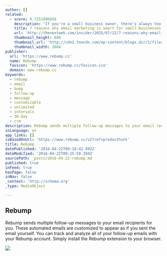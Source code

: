 ```yaml
---
author: []
related:
  - score: 0.7251896858
    description: "If you're a small business owner, there's always too many things to do. Things you should be doing, or things you could be doing. There's probably always a decade's worth of stuff you could be doing. The question is, what are the best things you should be doing? The most effective things."
    title: 7 reasons why email marketing is smart for small businesses
    url: 'http://thenextweb.com/insider/2015/07/22/7-reasons-why-email-marketing-is-smart-for-small-businesses/'
    thumbnail_height: 608
    thumbnail_url: 'http://cdn1.tnwcdn.com/wp-content/blogs.dir/1/files/2014/12/email.png'
    thumbnail_width: 1604
publisher:
  url: 'https://www.rebump.cc'
  name: Rebump
  favicon: 'https://www.rebump.cc/favicon.ico'
  domain: www.rebump.cc
keywords:
  - rebump
  - email
  - bump
  - follow-up
  - message
  - customizable
  - unlimited
  - intervals
  - 30-day
  - crm
description: Rebump sends multiple follow-up messages to your email recipients for you. These automated emails are customized to appear as if you sent the email yourself. You can track and analyze all of your follow-up emails with your Rebump account. Simply install the Rebump extension to your browser.
inLanguage: en
app_links: []
isBasedOnUrl: 'https://www.rebump.cc/v2?ref=producthunt'
title: Rebump
datePublished: '2016-04-22T09:16:42.992Z'
dateModified: '2016-04-22T09:15:58.394Z'
sourcePath: _posts/2016-04-22-rebump.md
published: true
inFeed: true
hasPage: false
inNav: false
_context: 'http://schema.org'
_type: MediaObject

---
```

<article style=""><h1>Rebump</h1><p>Rebump sends multiple follow-up messages to your email recipients for you. These automated emails are customized to appear as if you sent the email yourself. You can track and analyze all of your follow-up emails with your Rebump account. Simply install the Rebump extension to your browser.</p><img src="https://www.rebump.cc/assets/img/features-1.png" /></article>